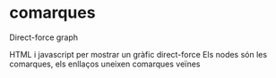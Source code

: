 # comarques
Direct-force graph

HTML i javascript per mostrar un gràfic direct-force
Els nodes són les comarques, els enllaços uneixen comarques veïnes
